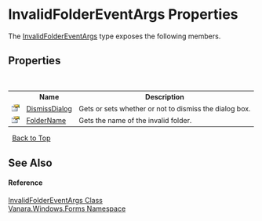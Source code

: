 # InvalidFolderEventArgs Properties
 

The <a href="eed2d1c3-1dd5-7596-7ddb-ca1e768c9dc9">InvalidFolderEventArgs</a> type exposes the following members.


## Properties
&nbsp;<table><tr><th></th><th>Name</th><th>Description</th></tr><tr><td>![Public property](media/pubproperty.gif "Public property")</td><td><a href="d5a8e0b2-658c-d35d-3f8d-88b19f91a353">DismissDialog</a></td><td>
Gets or sets whether or not to dismiss the dialog box.</td></tr><tr><td>![Public property](media/pubproperty.gif "Public property")</td><td><a href="80f7294f-3603-04a4-17e6-3c74788ba346">FolderName</a></td><td>
Gets the name of the invalid folder.</td></tr></table>&nbsp;
<a href="#invalidfoldereventargs-properties">Back to Top</a>

## See Also


#### Reference
<a href="eed2d1c3-1dd5-7596-7ddb-ca1e768c9dc9">InvalidFolderEventArgs Class</a><br /><a href="c580cf52-4028-70db-28d0-f9b1abc03861">Vanara.Windows.Forms Namespace</a><br />